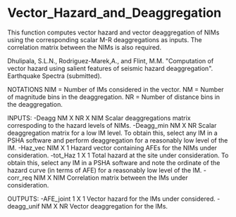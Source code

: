 # Vector_Hazard_and_Deaggregation

This function computes vector hazard and vector deaggregation of NIMs 
using the corresponding scalar M-R deaggregations as inputs. The correlation
matrix between the NIMs is also required.

Dhulipala, S.L.N., Rodriguez-Marek,A., and Flint, M.M. "Computation of
vector hazard using salient features of seismic hazard deaggregation".
Earthquake Spectra (submitted).

NOTATIONS
NIM = Number of IMs considered in the vector.
NM = Number of magnitude bins in the deaggregation.
NR = Number of distance bins in the deaggregation.


INPUTS:
-Deagg         NM X NR X NIM    Scalar deaggregations matrix correspoding
to the hazard levels of NIMs.
-Deagg_min     NM X NR          Scalar deaggregation matrix for a low IM
level. To obtain this, select any IM in a PSHA software and perform
deaggregation for a reasonably low level of the IM.
-Haz_vec       NIM X 1         Hazard vector containing AFEs for the NIMs
under consideration.
-tot_Haz       1 X 1           Total hazard at the site under
consideration. To obtain this, select any IM in a PSHA software and note
the ordinate of the hazard curve (in terms of AFE) for a reasonably low 
level of the IM.
-corr_req      NIM X NIM       Correlation matrix between the IMs under
consideration.

OUTPUTS:
-AFE_joint     1 X 1           Vector hazard for the IMs under considered.
-deagg_unif    NM X NR         Vector deaggregation for the IMs.
